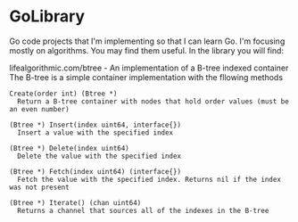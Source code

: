 GoLibrary
=========

Go code projects that I'm implementing so that I can learn Go. I'm focusing mostly on algorithms. You may
find them useful. In the library you will find:

lifealgorithmic.com/btree - An implementation of a B-tree indexed container
  The B-tree is a simple container implementation with the fllowing methods
  
    Create(order int) (Btree *)
      Return a B-tree container with nodes that hold order values (must be an even number)
      
    (Btree *) Insert(index uint64, interface{}) 
      Insert a value with the specified index
      
    (Btree *) Delete(index uint64)
      Delete the value with the specified index
      
    (Btree *) Fetch(index uint64) (interface{})
      Fetch the value with the specified index. Returns nil if the index was not present
      
    (Btree *) Iterate() (chan uint64) 
      Returns a channel that sources all of the indexes in the B-tree
      
